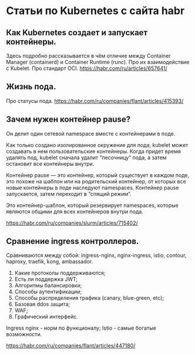 # Статьи по Kubernetes c сайта habr

## Как Kubernetes создает и запускает контейнеры.
Здесь подробно рассказывается в чём отличие между Container Manager (containerd) и Container Runtime (runc).
Про их взаимодействие с Kubelet. Про стандарт OCI.
https://habr.com/ru/articles/657641/

## Жизнь пода.
Про статусы пода.
https://habr.com/ru/companies/flant/articles/415393/

## Зачем нужен контейнер pause?
Он делит один сетевой namespace вместе с контейнерами в поде.

Как только создано изолированное окружение для пода, kubelet может создавать в нем пользовательские контейнеры. Когда придет время удалять под, kubelet сначала удалит “песочницу” пода, а затем остановит все контейнеры внутри.

Контейнер pause — это контейнер, который существует в каждом поде, это похоже на  шаблон или на родительский контейнер, от которых все новые контейнеры в поде наследуют namespaces. Контейнер pause запускается, затем переходит в “спящий режим”.

Это контейнер-шаблон, который резервирует namespaces, которые являются общими для всех контейнеров внутри пода.

https://habr.com/ru/companies/slurm/articles/715402/

## Сравнение ingress контроллеров.
Сравниваются между собой: ingress-nginx, nginx-ingress, istio, contour, haproxy, traefik, kong, ambassador.

1. Какие протоколы поддерживаются;
2. Есть ли поддержка JWT;
3. Алгоритмы балансировки;
4. Способы аутентификации;
5. Способы распределения трафика (canary, blue-green, etc);
6. Базовая ddos защита;
7. WAF;
8. Графический интерфейс.

Ingress nginx - норм по функционалу;
Istio - самые богатые возможности.

https://habr.com/ru/companies/flant/articles/447180/
